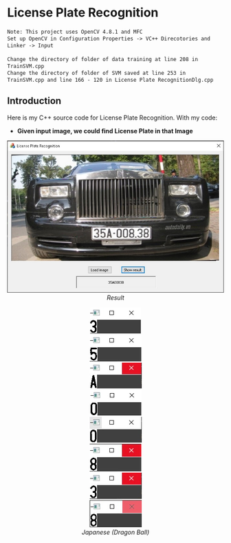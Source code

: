 # License Plate Recognition

```
Note: This project uses OpenCV 4.8.1 and MFC 
Set up OpenCV in Configuration Properties -> VC++ Direcotories and Linker -> Input

Change the directory of folder of data training at line 208 in TrainSVM.cpp
Change the directory of folder of SVM saved at line 253 in TrainSVM.cpp and line 166 - 120 in License Plate RecognitionDlg.cpp
```

## Introduction

Here is my C++ source code for License Plate Recognition. With my code: 
* **Given input image, we could find License Plate in that Image**

<p align="center">
  <img src="demo/0.jpg" width=800><br/>
  <i>Result</i>
</p>

<p align="center">
  <img src="demo/1.jpg"><br/>
  <img src="demo/2.jpg"><br/>
  <img src="demo/3.jpg"><br/>
  <img src="demo/4.jpg"><br/>
  <img src="demo/5.jpg"><br/>
  <img src="demo/6.jpg"><br/>
  <img src="demo/7.jpg"><br/>
  <img src="demo/8.jpg"><br/>
  <i>Japanese (Dragon Ball)</i>
</p>
